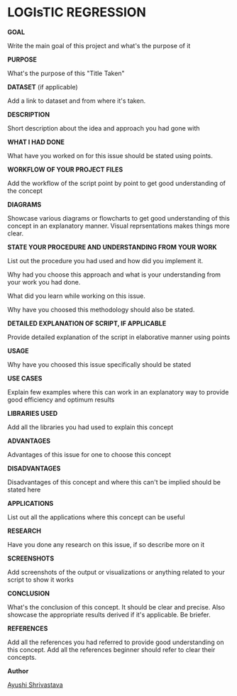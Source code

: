 # **LOGIsTIC REGRESSION**



**GOAL**

Write the main goal of this project and what's the purpose of it


**PURPOSE**

What's the purpose of this "Title Taken"


**DATASET** (if applicable)

Add a link to dataset and from where it's taken.


**DESCRIPTION**

Short description about the idea and approach you had gone with


**WHAT I HAD DONE**

What have you worked on for this issue should be stated using points.


**WORKFLOW OF YOUR PROJECT FILES**

Add the workflow of the script point by point to get good understanding of the concept


**DIAGRAMS**

Showcase various diagrams or flowcharts to get good understanding of this concept in an explanatory manner. Visual reprsentations makes things more clear.


**STATE YOUR PROCEDURE AND UNDERSTANDING FROM YOUR WORK**

List out the procedure you had used and how did you implement it.

Why had you choose this approach and what is your understanding from your work you had done.

What did you learn while working on this issue.

Why have you choosed this methodology should also be stated.


**DETAILED EXPLANATION OF SCRIPT, IF APPLICABLE**

Provide detailed explanation of the script in elaborative manner using points


**USAGE**

Why have you choosed this issue specifically should be stated


**USE CASES**

Explain few examples where this can work in an explanatory way to provide good efficiency and optimum results


**LIBRARIES USED**

Add all the libraries you had used to explain this concept


**ADVANTAGES**

Advantages of this issue for one to choose this concept


**DISADVANTAGES**

Disadvantages of this concept and where this can't be implied should be stated here


**APPLICATIONS**

List out all the applications where this concept can be useful


**RESEARCH**

Have you done any research on this issue, if so describe more on it


**SCREENSHOTS**

Add screenshots of the output or visualizations or anything related to your script to show it works


**CONCLUSION**

What's the conclusion of this concept. It should be clear and precise.
Also showcase the appropriate results derived if it's applicable. Be briefer.


**REFERENCES**

Add all the references you had referred to provide good understanding on this concept.
Add all the references beginner should refer to clear their concepts.


**Author**

[Ayushi Shrivastava](https://github.com/ayushi424)



